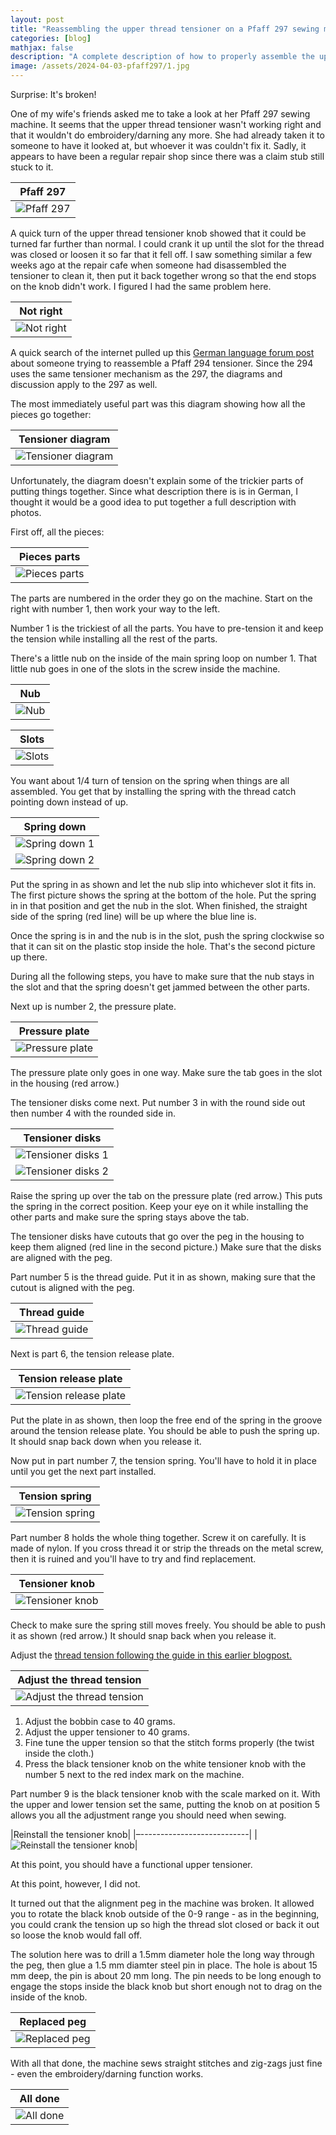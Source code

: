 ```yaml
---
layout: post
title: "Reassembling the upper thread tensioner on a Pfaff 297 sewing machine."
categories: [blog]
mathjax: false
description: "A complete description of how to properly assemble the upper thread tensioning mechanism of a Pfaff 297 sewing machine.  Applies to the Pfaff 285, the Pfaff 294, the Pfaff 295, the Pfaff 296, and the Pfaff 297."
image: /assets/2024-04-03-pfaff297/1.jpg
---
```

Surprise:  It's broken!

One of my wife's friends asked me to take a look at her Pfaff 297 sewing machine.  It seems that the upper thread tensioner wasn't working right and that it wouldn't do embroidery/darning any more. She had already taken it to someone to have it looked at, but whoever it was couldn't fix it.  Sadly, it appears to have been a regular repair shop since there was a claim stub still stuck to it.

|Pfaff 297|
|---------|
|![Pfaff 297](/assets/2024-04-03-pfaff297/1.jpg)|

A quick turn of the upper thread tensioner knob showed that it could be turned far further than normal.  I could crank it up until the slot for the thread was closed or loosen it so far that it fell off.  I saw something similar a few weeks ago at the repair cafe when someone had disassembled the tensioner to clean it, then put it back together wrong so that the end stops on the knob didn't work.  I figured I had the same problem here.

|Not right|
|---------|
|![Not right](/assets/2024-04-03-pfaff297/2.jpg)|

A quick search of the internet pulled up this [German language forum post](https://www.hobbyschneiderin24.net/forums/topic/79259-pfaff-294teilesalat-wer-hilft-beim-zusammenbau/) about someone trying to reassemble a Pfaff 294 tensioner.  Since the 294 uses the same tensioner mechanism as the 297, the diagrams and discussion apply to the 297 as well.

The most immediately useful part was this diagram showing how all the pieces go together:

|Tensioner diagram|
|-----------------|
|![Tensioner diagram](/assets/2024-04-03-pfaff297/diagram.jpg)|

Unfortunately, the diagram doesn't explain some of the trickier parts of putting things together.  Since what description there is is in German, I thought it would be a good idea to put together a full description with photos.

First off, all the pieces:

|Pieces parts|
|------------|
|![Pieces parts](/assets/2024-04-03-pfaff297/3.jpg)|

The parts are numbered in the order they go on the machine.  Start on the right with number 1, then work your way to the left.

Number 1 is the trickiest of all the parts.  You have to pre-tension it and keep the tension while installing all the rest of the parts.

There's a little nub on the inside of the main spring loop on number 1.  That little nub goes in one of the slots in the screw inside the machine.


|Nub|
|------------|
|![Nub](/assets/2024-04-03-pfaff297/4.jpg)|

|Slots|
|------------|
|![Slots](/assets/2024-04-03-pfaff297/5.jpg)|

You want about 1/4 turn of tension on the spring when things are all assembled.  You get that by installing the spring with the thread catch pointing down instead of up.

|Spring down|
|------------|
|![Spring down 1](/assets/2024-04-03-pfaff297/6.jpg)|
|![Spring down 2](/assets/2024-04-03-pfaff297/6A.jpg)|

Put the spring in as shown and let the nub slip into whichever slot it fits in.  The first picture shows the spring at the bottom of the hole.  Put the spring in in that position and get the nub in the slot.  When finished, the straight side of the spring (red line) will be up where the blue line is.

Once the spring is in and the nub is in the slot, push the spring clockwise so that it can sit on the plastic stop inside the hole.  That's the second picture up there.

During all the following steps, you have to make sure that the nub stays in the slot and that the spring doesn't get jammed between the other parts.

Next up is number 2, the pressure plate.

|Pressure plate|
|--------------|
|![Pressure plate](/assets/2024-04-03-pfaff297/7.jpg)|

The pressure plate only goes in one way.  Make sure the tab goes in the slot in the housing (red arrow.)

The tensioner disks come next.  Put number 3 in with the round side out then number 4 with the rounded side in.

|Tensioner disks|
|------------|
|![Tensioner disks 1](/assets/2024-04-03-pfaff297/8.jpg)|
|![Tensioner disks 2](/assets/2024-04-03-pfaff297/9.jpg)|

Raise the spring up over the tab on the pressure plate (red arrow.)  This puts the spring in the correct position.  Keep your eye on it while installing the other parts and make sure the spring stays above the tab.

The tensioner disks have cutouts that go over the peg in the housing to keep them aligned (red line in the second picture.)  Make sure that the disks are aligned with the peg.

Part number 5 is the thread guide.  Put it in as shown, making sure that the cutout is aligned with the peg.

|Thread guide|
|--------------|
|![Thread guide](/assets/2024-04-03-pfaff297/10.jpg)|

Next is part 6, the tension release plate.

|Tension release plate|
|--------------|
|![Tension release plate](/assets/2024-04-03-pfaff297/11.jpg)|

Put the plate in as shown, then loop the free end of the spring in the groove around the tension release plate.  You should be able to push the spring up.  It should snap back down when you release it.

Now put in part number 7, the tension spring.  You'll have to hold it in place until you get the next part installed.

|Tension spring|
|--------------|
|![Tension spring](/assets/2024-04-03-pfaff297/12.jpg)|

Part number 8 holds the whole thing together.  Screw it on carefully.  It is made of nylon.  If you cross thread it or strip the threads on the metal screw, then it is ruined and you'll have to try and find replacement.

|Tensioner knob|
|--------------|
|![Tensioner knob](/assets/2024-04-03-pfaff297/13.jpg)|

Check to make sure the spring still moves freely.  You should be able to push it as shown (red arrow.)  It should snap back when you release it.

Adjust the [thread tension following the guide in this earlier blogpost.](threadtension)

|Adjust the thread tension|
|-------------------------|
|![Adjust the thread tension](/assets/2024-04-03-pfaff297/14.jpg)|

1. Adjust the bobbin case to 40 grams.
2. Adjust the upper tensioner to 40 grams.
3. Fine tune the upper tension so that the stitch forms properly (the twist inside the cloth.)
4. Press the black tensioner knob on the white tensioner knob with the number 5 next to the red index mark on the machine.

Part number 9 is the black tensioner knob with the scale marked on it.  With the upper and lower tension set the same, putting the knob on at position 5 allows you all the adjustment range you should need when sewing.

|Reinstall the tensioner knob|
|–---------------------------|
|![Reinstall the tensioner knob](/assets/2024-04-03-pfaff297/15.jpg)|

At this point, you should have a functional upper tensioner.

At this point, however, I did not.

It turned out that the alignment peg in the machine was broken.  It allowed you to rotate the black knob outside of the 0-9 range - as in the beginning, you could crank the tension up so high the thread slot closed or back it out so loose the knob would fall off.

The solution here was to drill a 1.5mm diameter hole the long way through the peg, then glue a 1.5 mm diamter steel pin in place.  The hole is about 15 mm deep, the pin is about 20 mm long.  The pin needs to be long enough to engage the stops inside the black knob but short enough not to drag on the inside of the knob.

|Replaced peg|
|------------|
|![Replaced peg](/assets/2024-04-03-pfaff297/16.jpg)|

With all that done, the machine sews straight stitches and zig-zags just fine - even the embroidery/darning function works.

|All done|
|--------|
|![All done](/assets/2024-04-03-pfaff297/17.jpg)|
